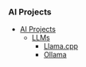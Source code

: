 ### AI Projects

- [AI Projects](#AI-Projects)
  - [LLMs](#LLMs)
    - [Llama.cpp](https://github.com/ggerganov/llama.cpp)
    - [Ollama](https://github.com/ollama/ollama)
